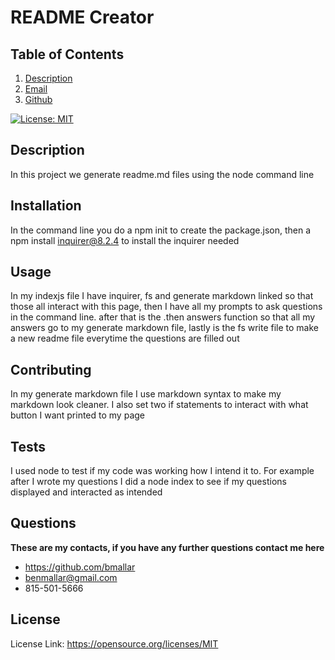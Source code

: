 # README Creator
  ## Table of Contents

1. [Description](#description)
2. [Email](#email)
3. [Github](#github)

  [![License: MIT](https://img.shields.io/badge/License-MIT-yellow.svg)](https://opensource.org/licenses/MIT)
  ## Description
  In this project we generate readme.md files using the node command line

  ## Installation
  In the command line you do a npm init to create the package.json, then a npm install inquirer@8.2.4 to install the inquirer needed
  ## Usage
  In my indexjs file I have inquirer, fs and generate markdown linked so that those all interact with this page, then I have all my prompts to ask questions in the command line. after that is the .then answers function so that all my answers go to my generate markdown file, lastly is the fs write file to make a new readme file everytime the questions are filled out
  ## Contributing
  In my generate markdown file I use markdown syntax to make my markdown look cleaner. I also set two if statements to interact with what button I want printed to my page
  
  ## Tests
  I used node to test if my code was working how I intend it to. For example after I wrote my questions I did a node index to see if my questions displayed and interacted as intended

  ## Questions
   **These are my contacts, if you have any further questions contact me here**
  - https://github.com/bmallar
  - benmallar@gmail.com
  - 815-501-5666
## License
License Link: https://opensource.org/licenses/MIT
